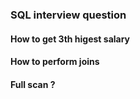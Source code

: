 ### SQL interview question

#### How to get 3th higest salary

#### How to perform joins

#### Full scan ?
